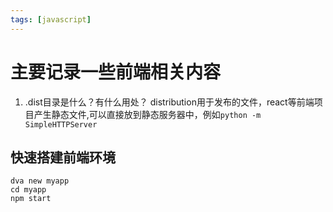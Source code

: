 ```yaml
---
tags: [javascript]
---
```

# 主要记录一些前端相关内容

1. .dist目录是什么？有什么用处？
distribution用于发布的文件，react等前端项目产生静态文件,可以直接放到静态服务器中，例如`python -m SimpleHTTPServer`


## 快速搭建前端环境
```
dva new myapp
cd myapp
npm start
```


